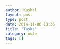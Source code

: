 ```yaml
---
author: Kushal
layout: post
type: post
date: 2014-11-06 13:36
title: "Tasks"
category: note
tags: []
---
```

